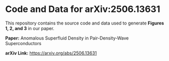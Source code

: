 # Code and Data for arXiv:2506.13631

This repository contains the source code and data used to generate **Figures 1, 2, and 3** in our paper.

**Paper:** Anomalous Superfluid Density in Pair-Density-Wave Superconductors

**arXiv Link:** https://arxiv.org/abs/2506.13631
